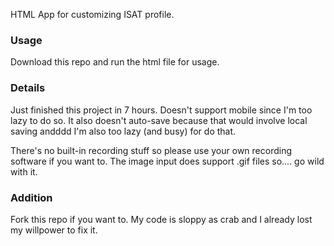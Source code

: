 HTML App for customizing ISAT profile.

### Usage
Download this repo and run the html file for usage.

### Details
Just finished this project in 7 hours. Doesn't support mobile since I'm too lazy to do so.
It also doesn't auto-save because that would involve local saving andddd I'm also too lazy (and busy) for do that.

There's no built-in recording stuff so please use your own recording software if you want to.
The image input does support .gif files so.... go wild with it.

### Addition
Fork this repo if you want to. My code is sloppy as crab and I already lost my willpower to fix it.
